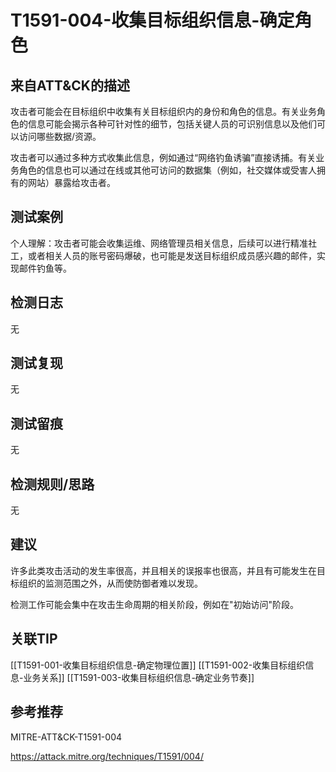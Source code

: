 # T1591-004-收集目标组织信息-确定角色

## 来自ATT&CK的描述

攻击者可能会在目标组织中收集有关目标组织内的身份和角色的信息。有关业务角色的信息可能会揭示各种可针对性的细节，包括关键人员的可识别信息以及他们可以访问哪些数据/资源。

攻击者可以通过多种方式收集此信息，例如通过“网络钓鱼诱骗”直接诱捕。有关业务角色的信息也可以通过在线或其他可访问的数据集（例如，社交媒体或受害人拥有的网站）暴露给攻击者。

## 测试案例

个人理解：攻击者可能会收集运维、网络管理员相关信息，后续可以进行精准社工，或者相关人员的账号密码爆破，也可能是发送目标组织成员感兴趣的邮件，实现邮件钓鱼等。

## 检测日志

无

## 测试复现

无

## 测试留痕

无

## 检测规则/思路

无

## 建议

许多此类攻击活动的发生率很高，并且相关的误报率也很高，并且有可能发生在目标组织的监测范围之外，从而使防御者难以发现。

检测工作可能会集中在攻击生命周期的相关阶段，例如在"初始访问"阶段。

## 关联TIP

[[T1591-001-收集目标组织信息-确定物理位置]]
[[T1591-002-收集目标组织信息-业务关系]]
[[T1591-003-收集目标组织信息-确定业务节奏]]

## 参考推荐

MITRE-ATT&CK-T1591-004

<https://attack.mitre.org/techniques/T1591/004/>
